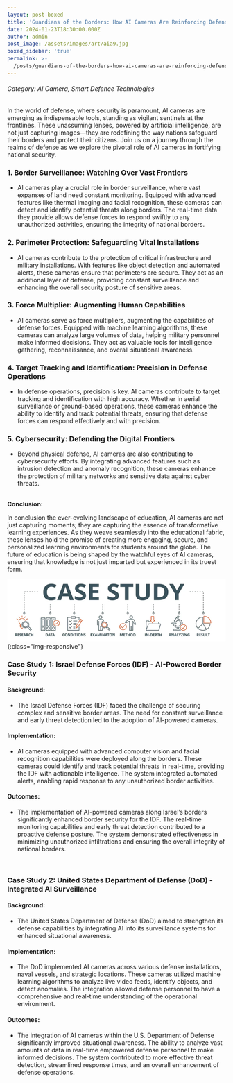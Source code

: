```yaml
---
layout: post-boxed
title: 'Guardians of the Borders: How AI Cameras Are Reinforcing Defense Strategies'
date: 2024-01-23T18:30:00.000Z
author: admin
post_image: /assets/images/art/aia9.jpg
boxed_sidebar: 'true'
permalink: >-
  /posts/guardians-of-the-borders-how-ai-cameras-are-reinforcing-defense-strategies
---
```


###### Category: AI Camera, Smart Defence Technologies

In the world of defense, where security is paramount, AI cameras are emerging as indispensable tools, standing as vigilant sentinels at the frontlines. These unassuming lenses, powered by artificial intelligence, are not just capturing images—they are redefining the way nations safeguard their borders and protect their citizens. Join us on a journey through the realms of defense as we explore the pivotal role of AI cameras in fortifying national security.

### 1. Border Surveillance: Watching Over Vast Frontiers

* AI cameras play a crucial role in border surveillance, where vast expanses of land need constant monitoring. Equipped with advanced features like thermal imaging and facial recognition, these cameras can detect and identify potential threats along borders. The real-time data they provide allows defense forces to respond swiftly to any unauthorized activities, ensuring the integrity of national borders.

### 2. Perimeter Protection: Safeguarding Vital Installations

* AI cameras contribute to the protection of critical infrastructure and military installations. With features like object detection and automated alerts, these cameras ensure that perimeters are secure. They act as an additional layer of defense, providing constant surveillance and enhancing the overall security posture of sensitive areas.

### 3. Force Multiplier: Augmenting Human Capabilities

* AI cameras serve as force multipliers, augmenting the capabilities of defense forces. Equipped with machine learning algorithms, these cameras can analyze large volumes of data, helping military personnel make informed decisions. They act as valuable tools for intelligence gathering, reconnaissance, and overall situational awareness.

### 4. Target Tracking and Identification: Precision in Defense Operations

* In defense operations, precision is key. AI cameras contribute to target tracking and identification with high accuracy. Whether in aerial surveillance or ground-based operations, these cameras enhance the ability to identify and track potential threats, ensuring that defense forces can respond effectively and with precision.

### 5. Cybersecurity: Defending the Digital Frontiers

* Beyond physical defense, AI cameras are also contributing to cybersecurity efforts. By integrating advanced features such as intrusion detection and anomaly recognition, these cameras enhance the protection of military networks and sensitive data against cyber threats.

<br>
<b>Conclusion:</b>
<p>
In conclusion the ever-evolving landscape of education, AI cameras are not just capturing moments; they are capturing the essence of transformative learning experiences. As they weave seamlessly into the educational fabric, these lenses hold the promise of creating more engaging, secure, and personalized learning environments for students around the globe. The future of education is being shaped by the watchful eyes of AI cameras, ensuring that knowledge is not just imparted but experienced in its truest form.
</p>

![Image Using Kramdown](/assets/images/art/case.png){:class="img-responsive"}

### Case Study 1: Israel Defense Forces (IDF) - AI-Powered Border Security

#### Background:

* The Israel Defense Forces (IDF) faced the challenge of securing complex and sensitive border areas. The need for constant surveillance and early threat detection led to the adoption of AI-powered cameras.

#### Implementation:

* AI cameras equipped with advanced computer vision and facial recognition capabilities were deployed along the borders. These cameras could identify and track potential threats in real-time, providing the IDF with actionable intelligence. The system integrated automated alerts, enabling rapid response to any unauthorized border activities.

#### Outcomes:

* The implementation of AI-powered cameras along Israel’s borders significantly enhanced border security for the IDF. The real-time monitoring capabilities and early threat detection contributed to a proactive defense posture. The system demonstrated effectiveness in minimizing unauthorized infiltrations and ensuring the overall integrity of national borders.

<br>

### Case Study 2: United States Department of Defense (DoD) - Integrated AI Surveillance

#### Background:

* The United States Department of Defense (DoD) aimed to strengthen its defense capabilities by integrating AI into its surveillance systems for enhanced situational awareness.

#### Implementation:

* The DoD implemented AI cameras across various defense installations, naval vessels, and strategic locations. These cameras utilized machine learning algorithms to analyze live video feeds, identify objects, and detect anomalies. The integration allowed defense personnel to have a comprehensive and real-time understanding of the operational environment.

#### Outcomes:

* The integration of AI cameras within the U.S. Department of Defense significantly improved situational awareness. The ability to analyze vast amounts of data in real-time empowered defense personnel to make informed decisions. The system contributed to more effective threat detection, streamlined response times, and an overall enhancement of defense operations.
